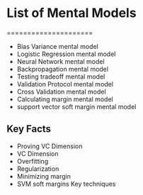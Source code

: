 # List of Mental Models
=====================


* Bias Variance mental model
* Logistic Regression mental model
* Neural Network mental model
* Backpropagation mental model
* Testing tradeoff mental model
* Validation Protocol mental model
* Cross Validation mental model
* Calculating margin mental model
* support vector soft margin mental model


## Key Facts
* Proving VC Dimension
* VC Dimension
* Overfitting 
* Regularization 
* Minimizing margin
* SVM soft margins Key techniques
